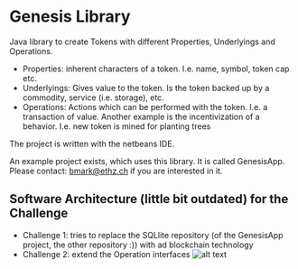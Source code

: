 # Genesis Library

Java library to create Tokens with different Properties, Underlyings and Operations.

* Properties: inherent characters of a token. I.e. name, symbol, token cap etc.
* Underlyings: Gives value to the token. Is the token backed up by a commodity, service (i.e. storage), etc.
* Operations: Actions which can be performed with the token. I.e. a transaction of value. Another example is the incentivization of a behavior. I.e. new token is mined for planting trees

The project is written with the netbeans IDE.

An example project exists, which uses this library. It is called GenesisApp. Please contact: bmark@ethz.ch if you are interested in it.

## Software Architecture (little bit outdated) for the Challenge

* Challenge 1: tries to replace the SQLlite repository (of the GenesisApp project, the other repository :)) with ad blockchain technology
* Challenge 2: extend the Operation interfaces
![alt text](https://github.com/FuturICT2/Genesis/blob/master/toolUml.png)
